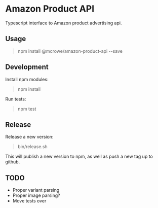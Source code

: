 # Amazon Product API

Typescript interface to Amazon product advertising api.

## Usage

> npm install @mcrowe/amazon-product-api --save

## Development

Install npm modules:

> npm install

Run tests:

> npm test

## Release

Release a new version:

> bin/release.sh

This will publish a new version to npm, as well as push a new tag up to github.

## TODO

- Proper variant parsing
- Proper image parsing?
- Move tests over